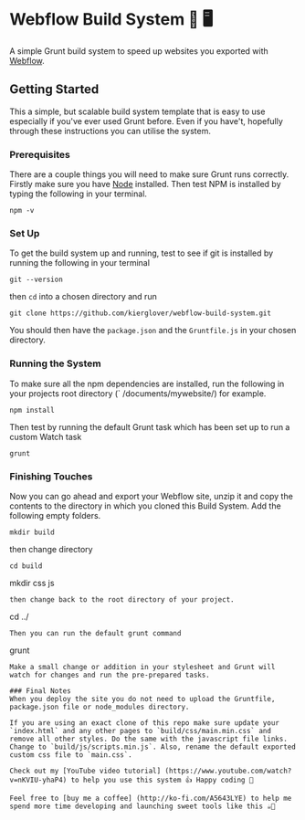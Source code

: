 # Webflow Build System 💨 🖥
A simple Grunt build system to speed up websites you exported with [Webflow](https://webflow.com?rfsn=881395.47d94f).
## Getting Started
This a simple, but scalable build system template that is easy to use especially if you've ever used Grunt before. Even if you have't, hopefully through these instructions you can utilise the system.
### Prerequisites
There are  a couple things you will need to make sure Grunt runs correctly. Firstly make sure you have [Node](https://nodejs.org/en/) installed. Then test NPM is installed by typing the following in your terminal.
```
npm -v
```
### Set Up
To get the build system up and running, test to see if git is installed by running the following in your terminal
```
git --version
```
then `cd` into a chosen directory and run
```
git clone https://github.com/kierglover/webflow-build-system.git
```
You should then have the `package.json` and the `Gruntfile.js` in your chosen directory.

### Running the System
To make sure all the npm dependencies are installed, run the following in your projects root directory (`
/documents/mywebsite/) for example.
```
npm install
```
Then test by running the default Grunt task which has been set up to run a custom Watch task
```
grunt
```

### Finishing Touches
Now you can go ahead and export your Webflow site, unzip it and copy the contents to the directory in which you cloned this Build System. Add the following empty folders.

```
mkdir build
```
then change directory
```
cd build
```
mkdir css js
```
then change back to the root directory of your project.
```
cd ../
```
Then you can run the default grunt command
```
grunt
```
Make a small change or addition in your stylesheet and Grunt will watch for changes and run the pre-prepared tasks.

### Final Notes
When you deploy the site you do not need to upload the Gruntfile,  package.json file or node_modules directory.

If you are using an exact clone of this repo make sure update your `index.html` and any other pages to `build/css/main.min.css` and remove all other styles. Do the same with the javascript file links. Change to `build/js/scripts.min.js`. Also, rename the default exported custom css file to `main.css`.

Check out my [YouTube video tutorial] (https://www.youtube.com/watch?v=nKVIU-yhaP4) to help you use this system 👍 Happy coding 🎉

Feel free to [buy me a coffee] (http://ko-fi.com/A5643LYE) to help me spend more time developing and launching sweet tools like this ☕️🙏
